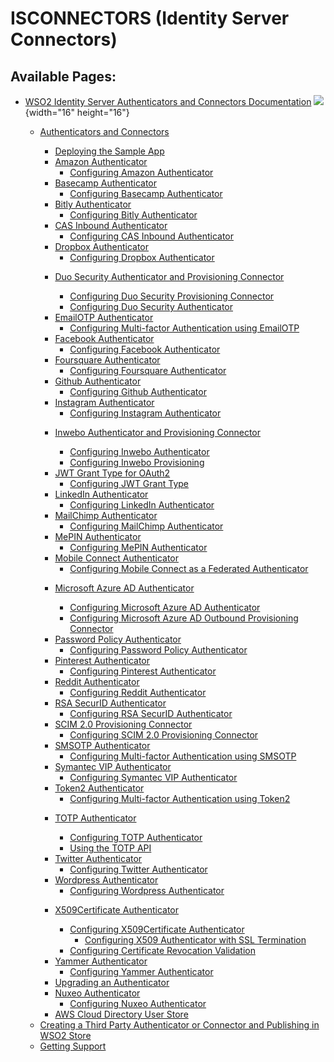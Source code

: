 # ISCONNECTORS (Identity Server Connectors)

  
  

## Available Pages:

-   [WSO2 Identity Server Authenticators and Connectors
    Documentation](WSO2-Identity-Server-Authenticators-and-Connectors-Documentation)
    ![](images/icons/contenttypes/home-page-16.png){width="16"
    height="16"}
    -   [Authenticators and Connectors](Authenticators-and-Connectors)
        -   [Deploying the Sample App](Deploying-the-Sample-App)

        <!-- -->

        -   [Amazon Authenticator](Amazon-Authenticator)
            -   [Configuring Amazon
                Authenticator](Configuring-Amazon-Authenticator)

        <!-- -->

        -   [Basecamp Authenticator](Basecamp-Authenticator)
            -   [Configuring Basecamp
                Authenticator](Configuring-Basecamp-Authenticator)

        <!-- -->

        -   [Bitly Authenticator](Bitly-Authenticator)
            -   [Configuring Bitly
                Authenticator](Configuring-Bitly-Authenticator)

        <!-- -->

        -   [CAS Inbound Authenticator](CAS-Inbound-Authenticator)
            -   [Configuring CAS Inbound
                Authenticator](Configuring-CAS-Inbound-Authenticator)

        <!-- -->

        -   [Dropbox Authenticator](Dropbox-Authenticator)
            -   [Configuring Dropbox
                Authenticator](Configuring-Dropbox-Authenticator)

        <!-- -->

        -   [Duo Security Authenticator and Provisioning
            Connector](Duo-Security-Authenticator-and-Provisioning-Connector)
            -   [Configuring Duo Security Provisioning
                Connector](Configuring-Duo-Security-Provisioning-Connector)

            <!-- -->

            -   [Configuring Duo Security
                Authenticator](Configuring-Duo-Security-Authenticator)

        <!-- -->

        -   [EmailOTP Authenticator](EmailOTP-Authenticator)
            -   [Configuring Multi-factor Authentication using
                EmailOTP](Configuring-Multi-factor-Authentication-using-EmailOTP)

        <!-- -->

        -   [Facebook Authenticator](Facebook-Authenticator)
            -   [Configuring Facebook
                Authenticator](Configuring-Facebook-Authenticator)

        <!-- -->

        -   [Foursquare Authenticator](Foursquare-Authenticator)
            -   [Configuring Foursquare
                Authenticator](Configuring-Foursquare-Authenticator)

        <!-- -->

        -   [Github Authenticator](Github-Authenticator)
            -   [Configuring Github
                Authenticator](Configuring-Github-Authenticator)

        <!-- -->

        -   [Instagram Authenticator](Instagram-Authenticator)
            -   [Configuring Instagram
                Authenticator](Configuring-Instagram-Authenticator)

        <!-- -->

        -   [Inwebo Authenticator and Provisioning
            Connector](Inwebo-Authenticator-and-Provisioning-Connector)
            -   [Configuring Inwebo
                Authenticator](Configuring-Inwebo-Authenticator)

            <!-- -->

            -   [Configuring Inwebo
                Provisioning](Configuring-Inwebo-Provisioning)

        <!-- -->

        -   [JWT Grant Type for OAuth2](JWT-Grant-Type-for-OAuth2)
            -   [Configuring JWT Grant
                Type](Configuring-JWT-Grant-Type)

        <!-- -->

        -   [LinkedIn Authenticator](LinkedIn-Authenticator)
            -   [Configuring LinkedIn
                Authenticator](Configuring-LinkedIn-Authenticator)

        <!-- -->

        -   [MailChimp Authenticator](MailChimp-Authenticator)
            -   [Configuring MailChimp
                Authenticator](Configuring-MailChimp-Authenticator)

        <!-- -->

        -   [MePIN Authenticator](MePIN-Authenticator)
            -   [Configuring MePIN
                Authenticator](Configuring-MePIN-Authenticator)

        <!-- -->

        -   [Mobile Connect
            Authenticator](Mobile-Connect-Authenticator)
            -   [Configuring Mobile Connect as a Federated
                Authenticator](Configuring-Mobile-Connect-as-a-Federated-Authenticator)

        <!-- -->

        -   [Microsoft Azure AD
            Authenticator](Microsoft-Azure-AD-Authenticator)
            -   [Configuring Microsoft Azure AD
                Authenticator](Configuring-Microsoft-Azure-AD-Authenticator)

            <!-- -->

            -   [Configuring Microsoft Azure AD Outbound Provisioning
                Connector](Configuring-Microsoft-Azure-AD-Outbound-Provisioning-Connector)

        <!-- -->

        -   [Password Policy
            Authenticator](Password-Policy-Authenticator)
            -   [Configuring Password Policy
                Authenticator](Configuring-Password-Policy-Authenticator)

        <!-- -->

        -   [Pinterest Authenticator](Pinterest-Authenticator)
            -   [Configuring Pinterest
                Authenticator](Configuring-Pinterest-Authenticator)

        <!-- -->

        -   [Reddit Authenticator](Reddit-Authenticator)
            -   [Configuring Reddit
                Authenticator](Configuring-Reddit-Authenticator)

        <!-- -->

        -   [RSA SecurID Authenticator](RSA-SecurID-Authenticator)
            -   [Configuring RSA SecurID
                Authenticator](Configuring-RSA-SecurID-Authenticator)

        <!-- -->

        -   [SCIM 2.0 Provisioning
            Connector](SCIM-2.0-Provisioning-Connector)
            -   [Configuring SCIM 2.0 Provisioning
                Connector](Configuring-SCIM-2.0-Provisioning-Connector)

        <!-- -->

        -   [SMSOTP Authenticator](SMSOTP-Authenticator)
            -   [Configuring Multi-factor Authentication using
                SMSOTP](Configuring-Multi-factor-Authentication-using-SMSOTP)

        <!-- -->

        -   [Symantec VIP Authenticator](Symantec-VIP-Authenticator)
            -   [Configuring Symantec VIP
                Authenticator](Configuring-Symantec-VIP-Authenticator)

        <!-- -->

        -   [Token2 Authenticator](Token2-Authenticator)
            -   [Configuring Multi-factor Authentication using
                Token2](Configuring-Multi-factor-Authentication-using-Token2)

        <!-- -->

        -   [TOTP Authenticator](TOTP-Authenticator)
            -   [Configuring TOTP
                Authenticator](Configuring-TOTP-Authenticator)

            <!-- -->

            -   [Using the TOTP API](Using-the-TOTP-API)

        <!-- -->

        -   [Twitter Authenticator](Twitter-Authenticator)
            -   [Configuring Twitter
                Authenticator](Configuring-Twitter-Authenticator)

        <!-- -->

        -   [Wordpress Authenticator](Wordpress-Authenticator)
            -   [Configuring Wordpress
                Authenticator](Configuring-Wordpress-Authenticator)

        <!-- -->

        -   [X509Certificate
            Authenticator](X509Certificate-Authenticator)
            -   [Configuring X509Certificate
                Authenticator](Configuring-X509Certificate-Authenticator)
                -   [Configuring X509 Authenticator with SSL
                    Termination](Configuring-X509-Authenticator-with-SSL-Termination)

            <!-- -->

            -   [Configuring Certificate Revocation
                Validation](Configuring-Certificate-Revocation-Validation)

        <!-- -->

        -   [Yammer Authenticator](Yammer-Authenticator)
            -   [Configuring Yammer
                Authenticator](Configuring-Yammer-Authenticator)

        <!-- -->

        -   [Upgrading an Authenticator](Upgrading-an-Authenticator)

        <!-- -->

        -   [Nuxeo Authenticator](Nuxeo-Authenticator)
            -   [Configuring Nuxeo
                Authenticator](Configuring-Nuxeo-Authenticator)

        <!-- -->

        -   [AWS Cloud Directory User
            Store](AWS-Cloud-Directory-User-Store)

    <!-- -->

    -   [Creating a Third Party Authenticator or Connector and
        Publishing in WSO2
        Store](Creating-a-Third-Party-Authenticator-or-Connector-and-Publishing-in-WSO2-Store)

    <!-- -->

    -   [Getting Support](Getting-Support)
